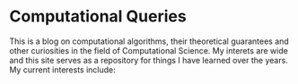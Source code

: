 # Computational Queries

This is a blog on computational algorithms, their theoretical guarantees and other curiosities in the field of Computational Science.
My interets are wide and this site serves as a repository for things I have learned over the years. 
My current interests include:

```{tableofcontents}
```
